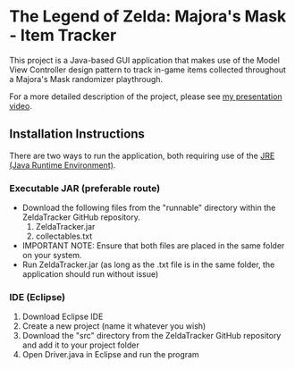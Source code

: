 # The Legend of Zelda: Majora's Mask - Item Tracker

This project is a Java-based GUI application that makes use of the Model View Controller design pattern to track in-game items collected throughout a Majora's Mask randomizer playthrough.

For a more detailed description of the project, please see [my presentation video](https://www.youtube.com/watch?v=CAQl9lpXcnQ&list=LLJMwrQ6-W7UdTNswm3hzgOQ).

## Installation Instructions

There are two ways to run the application, both requiring use of the [JRE (Java Runtime Environment)](https://java.com/en/download/manual.jsp).

### Executable JAR (preferable route)
- Download the following files from the "runnable" directory within the ZeldaTracker GitHub repository.
    1. ZeldaTracker.jar
    2. collectables.txt
- IMPORTANT NOTE: Ensure that both files are placed in the same folder on your system.
- Run ZeldaTracker.jar (as long as the .txt file is in the same folder, the application should run without issue)

### IDE (Eclipse)
1. Download Eclipse IDE
2. Create a new project (name it whatever you wish)
3. Download the "src" directory from the ZeldaTracker GitHub repository and add it to your project folder
4. Open Driver.java in Eclipse and run the program